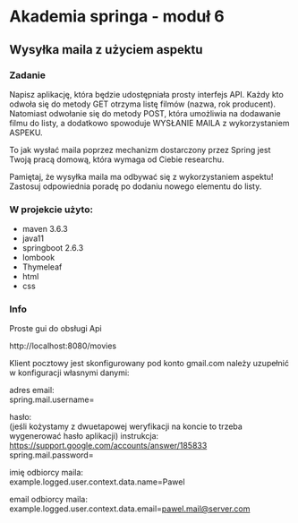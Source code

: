 # Akademia springa - moduł 6

## Wysyłka maila z użyciem aspektu

### Zadanie

Napisz aplikację, która będzie udostępniała prosty interfejs API. Każdy kto odwoła się do metody GET otrzyma listę filmów (nazwa, rok producent). Natomiast odwołanie się do metody POST, która umożliwia na dodawanie filmu do listy, a dodatkowo spowoduje WYSŁANIE MAILA z wykorzystaniem ASPEKU.

To jak wysłać maila poprzez mechanizm dostarczony przez Spring jest Twoją pracą domową, która wymaga od Ciebie researchu.

Pamiętaj, że wysyłka maila ma odbywać się z wykorzystaniem aspektu! Zastosuj odpowiednia poradę po dodaniu nowego elementu do listy.

### W projekcie użyto:

* maven 3.6.3
* java11
* springboot 2.6.3
* lombook
* Thymeleaf
* html
* css

### Info
Proste gui do obsługi Api

http://localhost:8080/movies

Klient pocztowy jest skonfigurowany pod konto gmail.com
należy uzupełnić w konfiguracji własnymi danymi:

adres email:   
spring.mail.username=<login user to smtp server>

hasło:   
(jeśli kożystamy z dwuetapowej weryfikacji na koncie to trzeba wygenerować hasło aplikacji)
instrukcja: https://support.google.com/accounts/answer/185833   
spring.mail.password=<login password to smtp server>

imię odbiorcy maila:   
example.logged.user.context.data.name=Pawel

email odbiorcy maila:   
example.logged.user.context.data.email=pawel.mail@server.com
